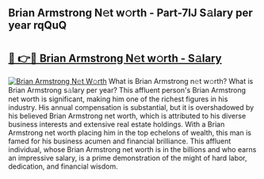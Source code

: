 ## Brian Armstrong N𝚎t w𝚘rth - Part-7IJ S𝚊lary per year rqQuQ

# <h2><a href="http://gc3618r.nevu.top/?p=Brian+Armstrong">🔗 👉🔴 Brian Armstrong N𝚎t w𝚘rth - S𝚊lary</a></h2>

[![Brian Armstrong N𝚎t W𝚘rth](https://i.imgur.com/Oavwk0R.jpeg)](http://gc3618r.nevu.top/?p=Brian+Armstrong)
What is Brian Armstrong n𝚎t w𝚘rth? What is Brian Armstrong s𝚊lary per year?
This affluent person's Brian Armstrong net worth is significant, making him one of the richest figures in his industry. His annual compensation is substantial, but it is overshadowed by his believed Brian Armstrong net worth, which is attributed to his diverse business interests and extensive real estate holdings. With a Brian Armstrong net worth placing him in the top echelons of wealth, this man is famed for his business acumen and financial brilliance. This affluent individual, whose Brian Armstrong net worth is in the billions and who earns an impressive salary, is a prime demonstration of the might of hard labor, dedication, and financial wisdom.
